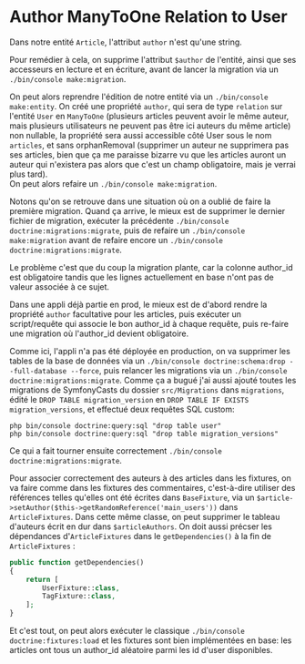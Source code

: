 # Author ManyToOne Relation to User

Dans notre entité `Article`, l'attribut `author` n'est qu'une string.  

Pour remédier à cela, on supprime l'attribut `$author` de l'entité, ainsi que ses
accesseurs en lecture et en écriture, avant de lancer la migration via un 
`./bin/console make:migration`.  

On peut alors reprendre l'édition de notre entité via un
`./bin/console make:entity`. On créé une propriété `author`, qui sera de type 
`relation` sur l'entité `User` en `ManyToOne` (plusieurs articles peuvent avoir
le même auteur, mais plusieurs utilisateurs ne peuvent pas être ici auteurs du 
même article) non nullable, la propriété sera aussi accessible côté User sous le 
nom `articles`, et sans orphanRemoval (supprimer un auteur ne supprimera pas 
ses articles, bien que ça me paraisse bizarre vu que les articles auront un
auteur qui n'existera pas alors que c'est un champ obligatoire, mais je verrai
plus tard).  
On peut alors refaire un `./bin/console make:migration`.  

Notons qu'on se retrouve dans une situation où on a oublié de faire la 
première migration. Quand ça arrive, le mieux est de supprimer le dernier fichier
de migration, exécuter la précédente `./bin/console doctrine:migrations:migrate`,
puis de refaire un `./bin/console make:migration` avant de refaire encore un
`./bin/console doctrine:migrations:migrate`.  

Le problème c'est que du coup la migration plante, car la colonne author_id
est obligatoire tandis que les lignes actuellement en base n'ont pas de valeur
associée à ce sujet.  

Dans une appli déjà partie en prod, le mieux est de d'abord rendre la propriété 
`author` facultative pour les articles, puis exécuter un script/requête qui 
associe le bon author_id à chaque requête, puis re-faire une migration où 
l'author_id devient obligatoire.  

Comme ici, l'appli n'a pas été déployée en production, on va supprimer les tables
de la base de données via un
`./bin/console doctrine:schema:drop --full-database --force`, puis relancer les 
migrations via un `./bin/console doctrine:migrations:migrate`. Comme ça a bugué
j'ai aussi ajouté toutes les migrations de SymfonyCasts du dossier
`src/Migrations` dans `migrations`, édité le `DROP TABLE migration_version` en
`DROP TABLE IF EXISTS migration_versions`, et effectué deux requêtes SQL
custom:
```
php bin/console doctrine:query:sql "drop table user"
php bin/console doctrine:query:sql "drop table migration_versions"
```

Ce qui a fait tourner ensuite correctement
`./bin/console doctrine:migrations:migrate`.  

Pour associer correctement des auteurs à des articles dans les fixtures, on va 
faire comme dans les fixtures des commentaires, c'est-à-dire utiliser des
références telles qu'elles ont été écrites dans `BaseFixture`, via un 
`$article->setAuthor($this->getRandomReference('main_users'))` dans 
`ArticleFixtures`. Dans cette même classe, on peut supprimer le tableau
d'auteurs écrit en dur dans `$articleAuthors`. On doit aussi précser les 
dépendances d'`ArticleFixtures` dans le `getDependencies()` à la fin
de `ArticleFixtures` :
```PHP
public function getDependencies()
{
    return [
        UserFixture::class,
        TagFixture::class,
    ];
}
```

Et c'est tout, on peut alors
exécuter le classique `./bin/console doctrine:fixtures:load` et 
les fixtures sont bien implémentées en base: les articles ont tous
un author_id aléatoire parmi les id d'user disponibles.